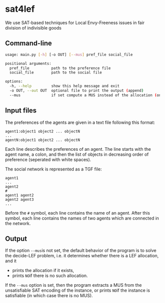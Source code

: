 # sat4lef
We use SAT-based techniques for Local Envy-Freeness issues in fair division of indivisible goods

## Command-line

```bash
usage: main.py [-h] [-o OUT] [--mus] pref_file social_file

positional arguments:
  pref_file          path to the preference file
  social_file        path to the social file

options:
  -h, --help         show this help message and exit
  -o OUT, --out OUT  optional file to print the output (append)
  --mus              if set compute a MUS instead of the allocation (only works if the instance is not LEF)
```

## Input files
The preferences of the agents are given in a text file following this
format:
```
agent1:object1 object2 ... objectN
...
agentN:object1 object2 ... objectN
```
Each line describes the preferences of an agent. The line starts with
the agent name, a colon, and then the list of objects in decreasing
order of preference (seperated with white spaces).

The social network is represented as a TGF file:
```
agent1
...
agent2
#
agent1 agent2
agent2 agent3
...
```
Before the `#` symbol, each line contains the name of an agent. After
this symbol, each line contains the names of two agents which are
connected in the network.

## Output
If the option `--mus`is not set, the default behavior of the program
is to solve the decide-LEF problem, i.e. it determines whether there
is a LEF allocation, and it
- prints the allocation if it exists,
- prints `NO`if there is no such allocation.

If the `--mus` option is set, then the program extracts a MUS from the
unsatisfiable SAT encoding of the instance, or prints `NO`if the
instance is satisfiable (in which case there is no MUS).
